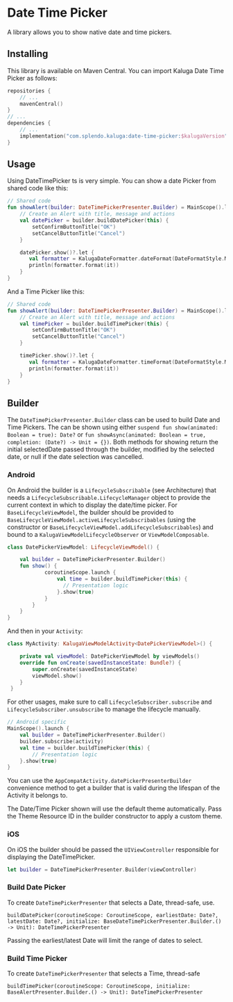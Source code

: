 # Date Time Picker

A library allows you to show native date and time pickers.

## Installing
This library is available on Maven Central. You can import Kaluga Date Time Picker as follows:

```kotlin
repositories {
    // ...
    mavenCentral()
}
// ...
dependencies {
    // ...
    implementation("com.splendo.kaluga:date-time-picker:$kalugaVersion")
}
```

## Usage

Using DateTimePicker ts is very simple. You can show a date Picker from shared code like this:

```kotlin
// Shared code
fun showAlert(builder: DateTimePickerPresenter.Builder) = MainScope().launch {
    // Create an Alert with title, message and actions
    val datePicker = builder.buildDatePicker(this) {
        setConfirmButtonTitle("OK")
        setCancelButtonTitle("Cancel")
    }

    datePicker.show()?.let {
       val formatter = KalugaDateFormatter.dateFormat(DateFormatStyle.Medium)
       println(formatter.format(it))
    }
}
```

And a Time Picker like this:
```kotlin
// Shared code
fun showAlert(builder: DateTimePickerPresenter.Builder) = MainScope().launch {
    // Create an Alert with title, message and actions
    val timePicker = builder.buildTimePicker(this) {
        setConfirmButtonTitle("OK")
        setCancelButtonTitle("Cancel")
    }

    timePicker.show()?.let {
       val formatter = KalugaDateFormatter.timeFormat(DateFormatStyle.Medium)
       println(formatter.format(it))
    }
}
```

## Builder

The `DateTimePickerPresenter.Builder` class can be used to build Date and Time Pickers.
The can be shown using either `suspend fun show(animated: Boolean = true): Date?` or `fun showAsync(animated: Boolean = true, completion: (Date?) -> Unit = {})`.
Both methods for showing return the initial selectedDate passed through the builder, modified by the selected date, or null if the date selection was cancelled.

### Android
On Android the builder is a `LifecycleSubscribable` (see Architecture) that needs a `LifecycleSubscribable.LifecycleManager` object to provide the current context in which to display the date/time picker.
For `BaseLifecycleViewModel`, the builder should be provided to `BaseLifecycleViewModel.activeLifecycleSubscribables` (using the constructor or `BaseLifecycleViewModel.addLifecycleSubscribables`) and bound to a `KalugaViewModelLifecycleObserver` or `ViewModelComposable`.

```kotlin
class DatePickerViewModel: LifecycleViewModel() {

    val builder = DateTimePickerPresenter.Builder()
    fun show() {
            coroutineScope.launch {
                val time = builder.buildTimePicker(this) {
                  // Presentation logic
                }.show(true)
            }
        }
    }
}
```

And then in your `Activity`:

```kotlin
class MyActivity: KalugaViewModelActivity<DatePickerViewModel>() {

    private val viewModel: DatePickerViewModel by viewModels()
    override fun onCreate(savedInstanceState: Bundle?) {
        super.onCreate(savedInstanceState)
        viewModel.show()
    }
 }
```

For other usages, make sure to call `LifecycleSubscriber.subscribe` and `LifecycleSubscriber.unsubscribe` to manage the lifecycle manually.

```kotlin
// Android specific
MainScope().launch {
    val builder = DateTimePickerPresenter.Builder()
    builder.subscribe(activity)
    val time = builder.buildTimePicker(this) {
        // Presentation logic
    }.show(true)
}
```

You can use the `AppCompatActivity.datePickerPresenterBuilder` convenience method to get a builder that is valid during the lifespan of the Activity it belongs to.

The Date/Time Picker shown will use the default theme automatically. Pass the Theme Resource ID in the builder constructor to apply a custom theme.

### iOS
On iOS the builder should be passed the `UIViewController` responsible for displaying the DateTimePicker.

```swift
let builder = DateTimePickerPresenter.Builder(viewController)
```

### Build Date Picker
To create `DateTimePickerPresenter` that selects a Date, thread-safe, use.
```
buildDatePicker(coroutineScope: CoroutineScope, earliestDate: Date?, latestDate: Date?, initialize: BaseDateTimePickerPresenter.Builder.() -> Unit): DateTimePickerPresenter
```

Passing the earliest/latest Date will limit the range of dates to select.

### Build Time Picker
To create `DateTimePickerPresenter` that selects a Time, thread-safe
```
buildTimePicker(coroutineScope: CoroutineScope, initialize: BaseAlertPresenter.Builder.() -> Unit): DateTimePickerPresenter
```
